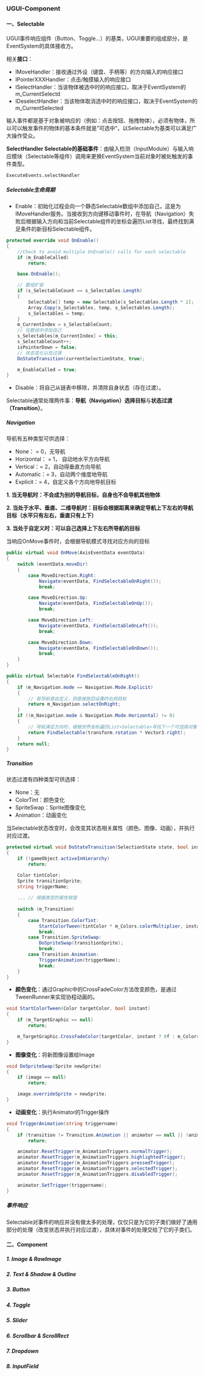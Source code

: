 ### UGUI-Component

#### 一、Selectable

UGUI事件响应组件（Button、Toggle...）的基类，UGUI重要的组成部分，是EventSystem的具体接收方。

相关**接口**：

- IMoveHandler：接收通过外设（键盘、手柄等）的方向输入的响应接口
- IPointerXXXHandler：点击/触摸输入的响应接口
- ISelectHandler：当该物体被选中时的响应接口，取决于EventSystem的m_CurrentSelectd
- IDeselectHandler：当该物体取消选中时的响应接口，取决于EventSystem的m_CurrentSelected

输入事件都是基于对象被响应的（例如：点击按钮、拖拽物体），必须有物体，所以可以触发事件的物体的基本条件就是”可选中“，以Selectable为基类可以满足广大操作受众。



**SelectHandler Selectable的基础事件**：由输入检测（InputModule）与输入响应模块（Selectable等组件）调用来更换EventSystem当前对象时被处触发的事件类型。

`ExecuteEvents.selectHandler`



##### Selectable生命周期

- Enable：初始化过程会向一个静态Selectable数组中添加自己，这是为IMoveHandler服务。当接收到方向键移动事件时，在导航（Navigation）失败后根据输入方向和当前Selectable组件的坐标会遍历List寻找，最终找到满足条件的新目标Selectable组件。

```c#
protected override void OnEnable()
{
    //Check to avoid multiple OnEnable() calls for each selectable
    if (m_EnableCalled)
        return;

    base.OnEnable();

    // 数组扩容
    if (s_SelectableCount == s_Selectables.Length)
    {
        Selectable[] temp = new Selectable[s_Selectables.Length * 2];
        Array.Copy(s_Selectables, temp, s_Selectables.Length);
        s_Selectables = temp;
    }
    m_CurrentIndex = s_SelectableCount;
    // 在数组中添加自己
    s_Selectables[m_CurrentIndex] = this;
    s_SelectableCount++;
    isPointerDown = false;
    // 状态变化以及过渡
    DoStateTransition(currentSelectionState, true);

    m_EnableCalled = true;
}
```

- Disable：将自己从链表中移除，并清除自身状态（存在过渡）。

Selectable通常处理两件事：**导航（Navigation）选择目标**与**状态过渡（Transition）**。



##### Navigation

导航有五种类型可供选择：

- None： = 0，无导航
- Horizontal： = 1， 自动地水平方向导航
- Vertical：= 2，自动得垂直方向导航
- Automatic：= 3，自动两个维度地导航
- Explicit：= 4，自定义各个方向地导航目标



**1. 当无导航时：不会成为别的导航目标，自身也不会导航其他物体**

**2. 当处于水平、垂直、二维导航时：目标会根据距离来确定导航上下左右的导航目标（水平只有左右，垂直只有上下）**

**3. 当处于自定义时：可以自己选择上下左右所导航的目标**



当响应OnMove事件时，会根据导航模式寻找对应方向的目标

```c#
public virtual void OnMove(AxisEventData eventData)
{
    switch (eventData.moveDir)
    {
        case MoveDirection.Right:
            Navigate(eventData, FindSelectableOnRight());
            break;

        case MoveDirection.Up:
            Navigate(eventData, FindSelectableOnUp());
            break;

        case MoveDirection.Left:
            Navigate(eventData, FindSelectableOnLeft());
            break;

        case MoveDirection.Down:
            Navigate(eventData, FindSelectableOnDown());
            break;
    }
}
```

```c#
public virtual Selectable FindSelectableOnRight()
{
    if (m_Navigation.mode == Navigation.Mode.Explicit)
    {
        // 若导航是自定义，则直接放回设置的右侧目标
        return m_Navigation.selectOnRight;
    }
    if ((m_Navigation.mode & Navigation.Mode.Horizontal) != 0)
    {
        // 导航满足方向时，根据世界坐标遍历List<Selectable>寻找下一个可选择对象
        return FindSelectable(transform.rotation * Vector3.right);
    }
    return null;
}
```



##### Transition

状态过渡有四种类型可供选择：

- None：无
- ColorTint：颜色变化
- SpriteSwap：Sprite图像变化
- Animation：动画变化

当Selectable状态改变时，会改变其状态相关属性（颜色、图像、动画），并执行对应过渡。

```c#
protected virtual void DoStateTransition(SelectionState state, bool instant)
{
    if (!gameObject.activeInHierarchy)
        return;

    Color tintColor;
    Sprite transitionSprite;
    string triggerName;
	
    ... // 根据类型的属性赋值
    
    switch (m_Transition)
    {
        case Transition.ColorTint:
            StartColorTween(tintColor * m_Colors.colorMultiplier, instant);
            break;
        case Transition.SpriteSwap:
            DoSpriteSwap(transitionSprite);
            break;
        case Transition.Animation:
            TriggerAnimation(triggerName);
            break;
    }
}
```

- **颜色变化**：通过Graphic中的CrossFadeColor方法改变颜色，是通过TweenRunner来实现协程动画的。

```c#
void StartColorTween(Color targetColor, bool instant)
{
    if (m_TargetGraphic == null)
        return;

    m_TargetGraphic.CrossFadeColor(targetColor, instant ? 0f : m_Colors.fadeDuration, true, true);
}
```

- **图像变化**：将新图像设置给Image

```c#
void DoSpriteSwap(Sprite newSprite)
{
    if (image == null)
        return;

    image.overrideSprite = newSprite;
}
```

- **动画变化**：执行Animator的Trigger操作

```c#
void TriggerAnimation(string triggername)
{
    if (transition != Transition.Animation || animator == null || !animator.isActiveAndEnabled || !animator.hasBoundPlayables || string.IsNullOrEmpty(triggername))
        return;

    animator.ResetTrigger(m_AnimationTriggers.normalTrigger);
    animator.ResetTrigger(m_AnimationTriggers.highlightedTrigger);
    animator.ResetTrigger(m_AnimationTriggers.pressedTrigger);
    animator.ResetTrigger(m_AnimationTriggers.selectedTrigger);
    animator.ResetTrigger(m_AnimationTriggers.disabledTrigger);

    animator.SetTrigger(triggername);
}
```



##### 事件响应

Selectable对事件的响应并没有做太多的处理，仅仅只是为它的子类们做好了通用部分的处理（改变状态并执行对应过渡），具体对事件的处理交给了它的子类们。



#### 二、Component

##### 1. Image & RawImage

##### 2. Text & Shadow & Outline

##### 3. Button

##### 4. Toggle

##### 5. Slider

##### 6. Scrollbar & ScrollRect

##### 7. Dropdown

##### 8. InputField